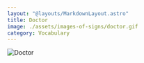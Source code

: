 ```yaml
---
layout: "@layouts/MarkdownLayout.astro"
title: Doctor
image: ./assets/images-of-signs/doctor.gif
category: Vocabulary
---
```


![Doctor](@signs/doctor.gif)
